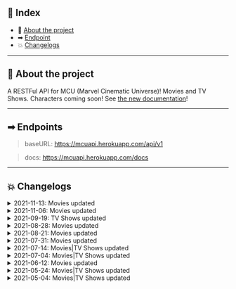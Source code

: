 ## 📖 Index
 - 📑 [About the project](#about-the-project)
 - ➡ [Endpoint](#endpoint)
 - 💥 [Changelogs](#changelogs)

___

## 📑 About the project <a name="about-the-project"></a>

A RESTFul API for MCU (Marvel Cinematic Universe)! Movies and TV Shows. Characters coming soon! See [the new documentation](https://mcuapi.herokuapp.com/docs)!
___

## ➡ Endpoints <a name="endpoint"></a>

> baseURL: https://mcuapi.herokuapp.com/api/v1

> docs: https://mcuapi.herokuapp.com/docs

___

## 💥 Changelogs <a name="changelogs"></a>
<details>
  <summary>2021-11-13: Movies updated</summary>

  - UPDATED
    - *Spider-Man: No Way Home: updated cover*
</details>

<details>
  <summary>2021-11-06: Movies updated</summary>

  - UPDATED
    - *Eternals: updated duration and post_credit_scenes*
    - *Doctor Strange in the Multiverse of Madness: update release_date*
    - *Thor: Love and Thunder: update release_date*
    - *Black Panther: Wakanda Forever: update release_date*
    - *The Marvels: update release_date*
    - *Ant-Man and The Wasp: Quantumania: update release_date*
</details>

<details>
  <summary>2021-09-19: TV Shows updated</summary>

  - ADDED
    - *What If...?*
    - *Hawkeye*
</details>

<details>
  <summary>2021-08-28: Movies updated</summary>

  - UPDATED
    - *Spider-Man: No Way Home: updated overview, trailer url and related_movies*
</details>

<details>
  <summary>2021-08-21: Movies updated</summary>

  - UPDATED
    - *Shang-Chi: updated cover, title, duration and post_credit_scenes*
    - *The Avengers: updated box_office*
    - *Guardians of the Galaxy: updated box_office*
    - *Guardians of the Galaxy Vol. 2: updated box_office*
    - *Avengers: Age of Ultron: updated box_office*
    - *Captain America: Civil War: updated box_office*
    - *Doctor Strange: updated box_office*
    - *Thor: Ragnarok: updated box_office*
    - *Black Panther: updated box_office*
    - *Avengers: Infinity War: updated box_office*
    - *Captain Marvel: updated box_office*
    - *Avengers: Endgame: updated box_office*
    - *Spider-Man: Far From Home: updated box_office*
    - *Black Widow: updated box_office*
    - *Eternals: updated trailer_url*
</details>

<details>
  <summary>2021-07-31: Movies updated</summary>

   - UPDATED
    - *Black Panther: updated chronology*
    - *Avengers: Infinity War: updated chronology*
    - *Ant-Man and The Wasp: updated chronology*
    - *Black Widow: updated chronology*
    - *Shang-Chi: updated cover*
    - *Added a property `related_movies` to movies/{id} endpoint that returns all related movies*
</details>

<details>
  <summary>2021-07-14: Movies|TV Shows updated</summary>

  - UPDATED
    - *Loki: updated last_aired_date*
    - *Black Widow: updated chronology*
</details>

<details>
  <summary>2021-07-04: Movies|TV Shows updated</summary>

  - UPDATED
    - *All movies and tv shows: added imdb_id property*
    - *Black Widow: updated cover*
</details>

<details>
  <summary>2021-06-12: Movies updated</summary>

  - UPDATED
    - *The Marvels: updated cover*
</details>

<details>
  <summary>2021-05-24: Movies|TV Shows updated</summary>

  - UPDATED
    - *The Eternals: updated title, overview, cover and trailer_url*
    - *Loki: updated cover*
</details>

<details>
  <summary>2021-05-04: Movies|TV Shows updated</summary>

  - UPDATED
    - *Captain Marvel 2: updated title*
    - *Black Panther 2: updated title and overview*
    - *Ant-Man and The Wasp: Quantumania: updated release_date*
    - *Loki: updated overview, cover_url and release_date*
  - ADDED
    - *Guardians of the Galaxy Vol .3*
</details>
